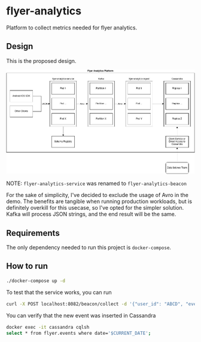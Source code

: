 # flyer-analytics

Platform to collect metrics needed for flyer analytics.

## Design

This is the proposed design.

![Design](flyer_analytics.jpg)

NOTE: `flyer-analytics-service` was renamed to `flyer-analytics-beacon`

For the sake of simplicity, I've decided to exclude the usage of Avro in the demo. The benefits are tangible when 
running production workloads, but is definitely overkill for this usecase, so I've opted for the simpler solution. 
Kafka will process JSON strings, and the end result will be the same. 

## Requirements
The only dependency needed to run this project is `docker-compose`.

## How to run
```bash
./docker-compose up -d
```

To test that the service works, you can run 
```bash
curl -X POST localhost:8082/beacon/collect -d '{"user_id": "ABCD", "event_type": "flyer_open", "merchant_id": "1", "flyer_id": "2"}'
```

You can verify that the new event was inserted in Cassandra
```bash
docker exec -it cassandra cqlsh
select * from flyer.events where date='$CURRENT_DATE';
```


